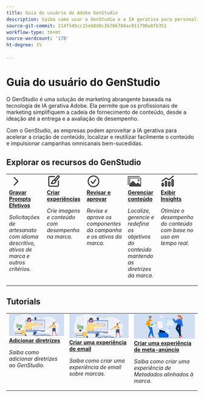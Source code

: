 ```yaml
---
title: Guia do usuário do Adobe GenStudio
description: Saiba como usar o GenStudio e a IA gerativa para personalizar sua cadeia de fornecimento de conteúdo.
source-git-commit: 214f54bcc15eb8d0c3b766784ac911790a8fb351
workflow-type: tm+mt
source-wordcount: '178'
ht-degree: 1%

---
```


# Guia do usuário do GenStudio

O GenStudio é uma solução de marketing abrangente baseada na tecnologia de IA gerativa Adobe. Ela permite que os profissionais de marketing simplifiquem a cadeia de fornecimento de conteúdo, desde a ideação até a entrega e a avaliação de desempenho.

Com o GenStudio, as empresas podem aproveitar a IA gerativa para acelerar a criação de conteúdo, localizar e reutilizar facilmente o conteúdo e impulsionar campanhas omnicanais bem-sucedidas.

## Explorar os recursos do GenStudio

<table style="table-layout:fixed">
<tr style="border: 0;">
   <td valign="top">
      <a href="../user-guide/effective-prompts.md">
      <img alt="Divisa direita" src="../assets/icons/icon-chevronRight.svg" width="35">
      </a>
      <div>
         <a href="../user-guide/effective-prompts.md">
         <strong>Gravar Prompts Efetivos</strong>
         </a>
      </div>
      <p>
         <em>Solicitações de artesanato com idioma descritivo, ativos de marca e outros critérios.</em>
      </p>
   </td>
   <td valign="top">
      <a href="../user-guide/create/overview.md">
      <img alt="Pincel" src="../assets/icons/icon-create.svg" width="35">
      </a>
      <div>
         <a href="../user-guide/create/overview.md">
         <strong>Criar experiências</strong>
         </a>
      </div>
      <p>
         <em>Crie imagens e conteúdo com desempenho na marca.</em>
      </p>
   </td>
   <td valign="top">
      <a href="../user-guide/approvals/overview.md">
      <img alt="Marca de seleção" src="../assets/icons/icon-checkmarkCircle.svg" width="35">
      </a>
      <div>
         <a href="../user-guide/approvals/overview.md">
         <strong>Revisar e aprovar</strong>
         </a>
      </div>
      <p>
         <em>Revise e aprove os componentes da campanha e os ativos da marca.</em>
      </p>
   </td>
   <td valign="top">
      <a href="../user-guide/content/overview.md">
      <img alt="Grade" src="../assets/icons/icon-images.svg" width="35">
      </a>
      <div>
         <a href="../user-guide/content/overview.md">
         <strong>Gerenciar conteúdo</strong>
         </a>
      </div>
      <p>
         <em>Localize, gerencie e redefina os objetivos do conteúdo mantendo as diretrizes da marca.</em>
      </p>
   </td>
   <td valign="top">
      <a href="../user-guide/insights/overview.md">
      <img alt="Gráfico" src="../assets/icons/icon-dataAnalytics.svg" width="35">
      </a>
      <div>
         <a href="../user-guide/insights/overview.md">
         <strong>Exibir Insights</strong>
         </a>
      </div>
      <p>
         <em>Otimize o desempenho do conteúdo com base no uso em tempo real.</em>
      </p>
   </td>
</tr>
</table>

## Tutorials

<table style="table-layout:fixed">
<td valign="top">
   <div>
      <a href="/help/user-guide/guidelines/add-guidelines.md">
      <img alt="Adicionar diretrizes" src="../assets/card-create-assets.png">
      <strong>Adicionar diretrizes</strong>
      </a>
   </div>
   <p>
      <em>Saiba como adicionar diretrizes ao GenStudio.</em>
   </p>
</td>
<td valign="top">
   <div>
      <a href="/help/tutorials/create-email-experience.md">
      <img alt="Ideias, livros, lápis, computador" src="../assets/card-create-assets.png">
      <strong>Criar uma experiência de email</strong>
      </a>
   </div>
   <p>
      <em>Saiba como criar uma experiência de email sobre marcas.</em>
   </p>
</td>
<td valign="top">
   <div>
      <a href="/help/tutorials/create-meta-ad.md">
      <img alt="Pessoas movendo arquivos para uma pasta" src="../assets/card-manage-content.png">
      <strong>Criar uma experiência de meta-anúncio</strong>
      </a>
   </div>
   <p>
      <em>Saiba como criar uma experiência de Metadados alinhados à marca.</em>
   </p>
</td>
</table>

